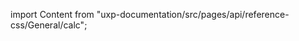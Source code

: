 
import Content from "uxp-documentation/src/pages/api/reference-css/General/calc";

<Content query="product=photoshop"/>
